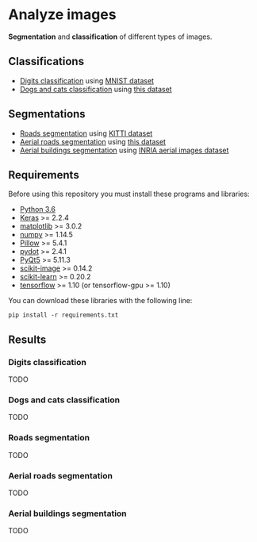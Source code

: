 Analyze images
==============

**Segmentation** and **classification** of different types of images.

Classifications
---------------
  - [Digits classification](#digits-classification) using [MNIST dataset](http://yann.lecun.com/exdb/mnist/)
  - [Dogs and cats classification](#dogs-and-cats-classification) using [this dataset](https://www.kaggle.com/c/dogs-vs-cats)

Segmentations
-------------
  - [Roads segmentation](#roads-segmentation) using [KITTI dataset](http://www.cvlibs.net/datasets/kitti/eval_road.php)
  - [Aerial roads segmentation](#aerial-roads-segmentation) using [this dataset](https://www.cs.toronto.edu/~vmnih/data/)
  - [Aerial buildings segmentation](#aerial-buildings-segmentation) using [INRIA aerial images dataset](https://project.inria.fr/aerialimagelabeling/)

Requirements
------------

Before using this repository you must install these programs and libraries:
- [Python 3.6](https://www.python.org/downloads/release/python-360/)
- [Keras](https://keras.io/) >= 2.2.4
- [matplotlib](https://matplotlib.org/) >= 3.0.2
- [numpy](http://www.numpy.org/) >= 1.14.5
- [Pillow](https://pillow.readthedocs.io/en/stable/) >= 5.4.1
- [pydot](https://pypi.org/project/pydot/) >= 2.4.1
- [PyQt5](https://pypi.org/project/PyQt5/) >= 5.11.3
- [scikit-image](https://scikit-image.org/) >= 0.14.2
- [scikit-learn](https://scikit-learn.org/) >= 0.20.2
- [tensorflow](https://www.tensorflow.org/) >= 1.10 (or tensorflow-gpu >= 1.10)

You can download these libraries with the following line:
```
pip install -r requirements.txt
```

Results
-------

### Digits classification

TODO

### Dogs and cats classification

TODO

### Roads segmentation

TODO

### Aerial roads segmentation

TODO

### Aerial buildings segmentation

TODO

